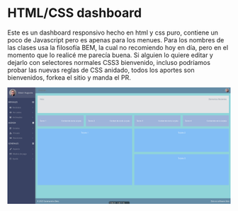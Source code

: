 # HTML/CSS dashboard
Este es un dashboard responsivo hecho en html y css puro, contiene un poco de Javascript pero es apenas para los menues. Para los nombres
de las clases usa la filosofía BEM, la cual no recomiendo hoy en día, pero en el momento que lo realicé me parecía buena. Si alguien lo
quiere editar y dejarlo con selectores normales CSS3 bienvenido, incluso podríamos probar las nuevas reglas de CSS anidado, todos los aportes
son bienvenidos, forkea el sitio y manda el PR.

![Dashboard](./static/images/snapshot.png)
